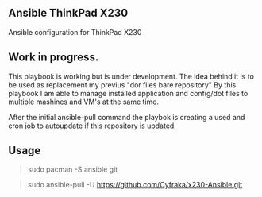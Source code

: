 ## Ansible ThinkPad X230
Ansible configuration for ThinkPad X230 

## Work in progress.
This playbook is working but is under development.
The idea behind it is to be used as replacement my previus "dor files bare repository"
By this playbook I am able to manage installed application and config/dot files to multiple mashines and VM's at the same time.

After the initial ansible-pull command the playbok is creating a used and cron job to autoupdate if this repository is updated.

## Usage
> sudo pacman -S ansible git 

> sudo ansible-pull -U https://github.com/Cyfraka/x230-Ansible.git
